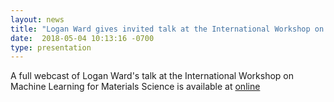 ```yaml
---
layout: news
title: "Logan Ward gives invited talk at the International Workshop on Machine Learning for Materials Science"
date:  2018-05-04 10:13:16 -0700
type: presentation
---
```

A full webcast of Logan Ward's talk at the International Workshop on Machine Learning for Materials Science is available at [online](http://physics.aalto.fi/en/current/events/2018-05-03ml)
